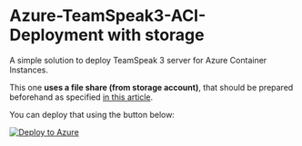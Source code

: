 # Azure-TeamSpeak3-ACI-Deployment with storage
A simple solution to deploy TeamSpeak 3 server for Azure Container Instances.

This one **uses a file share (from storage account)**, that should be prepared beforehand as specified [in this article](https://www.chroscielski.pl/pay-as-you-go-teamspeak-3-hosting-with-azure-container-instances-with-storage/).

You can deploy that using the button below:

[![Deploy to Azure](https://aka.ms/deploytoazurebutton)](https://portal.azure.com/#create/Microsoft.Template/uri/https%3A%2F%2Fraw.githubusercontent.com%2FChroscielski%2FAzure-TeamSpeak3-ACI-Deployment%2Fmaster%2Fwith_storage%2Fazuredeploy.json)
